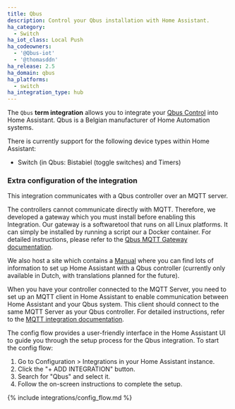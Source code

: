 ```yaml
---
title: Qbus
description: Control your Qbus installation with Home Assistant.
ha_category:
  - Switch
ha_iot_class: Local Push
ha_codeowners:
  - '@Qbus-iot'
  - '@thomasddn'
ha_release: 2.5
ha_domain: qbus
ha_platforms:
  - switch
ha_integration_type: hub
---
```


The `Qbus` **term integration** allows you to integrate your [Qbus Control](https://www.qbus.be) into Home Assistant. Qbus is a Belgian manufacturer of Home Automation systems.

There is currently support for the following device types within Home Assistant:

- Switch (in Qbus: Bistabiel (toggle switches) and Timers)

### Extra configuration of the integration

This integration communicates with a Qbus controller over an MQTT server.

The controllers cannot communicate directly with MQTT. Therefore, we developed a gateway which you must install before enabling this Integration. Our gateway is a softwaretool that runs on all Linux platforms. It can simply be installed by running a script our a Docker container. For detailed instructions, please refer to the [Qbus MQTT Gateway documentation](https://github.com/Qbus-iot/qbus-mqttgw).

We also host a site which contains a [Manual](https://iot.qbus.be/) where you can find lots of information to set up Home Assistant with a Qbus controller (currently only available in Dutch, with translations planned for the future).

When you have your controller connected to the MQTT Server, you need to set up an MQTT client in Home Assistant to enable communication between Home Assistant and your Qbus system. This client should connect to the same MQTT Server as your Qbus controller. For detailed instructions, refer to the [MQTT integration documentation](https://www.home-assistant.io/integrations/mqtt/).

The config flow provides a user-friendly interface in the Home Assistant UI to guide you through the setup process for the Qbus integration. To start the config flow:

1. Go to Configuration > Integrations in your Home Assistant instance.
2. Click the "+ ADD INTEGRATION" button.
3. Search for "Qbus" and select it.
4. Follow the on-screen instructions to complete the setup.

{% include integrations/config_flow.md %}
